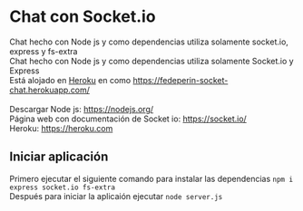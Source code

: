 # Chat con Socket.io
Chat hecho con Node js y como dependencias utiliza solamente socket.io, express y fs-extra<br>
Chat hecho con Node js y como dependencias utiliza solamente Socket.io y Express<br>
Está alojado en <a href="https://heroku.com" target="_blank">Heroku</a> en como https://fedeperin-socket-chat.herokuapp.com/ <br><br>
Descargar Node js: https://nodejs.org/ <br>
Página web con documentación de Socket io: https://socket.io/ <br>
Heroku: https://heroku.com

## Iniciar aplicación
Primero ejecutar el siguiente comando para instalar las dependencias `npm i express socket.io fs-extra` <br>
Después para iniciar la aplicaión ejecutar `node server.js`